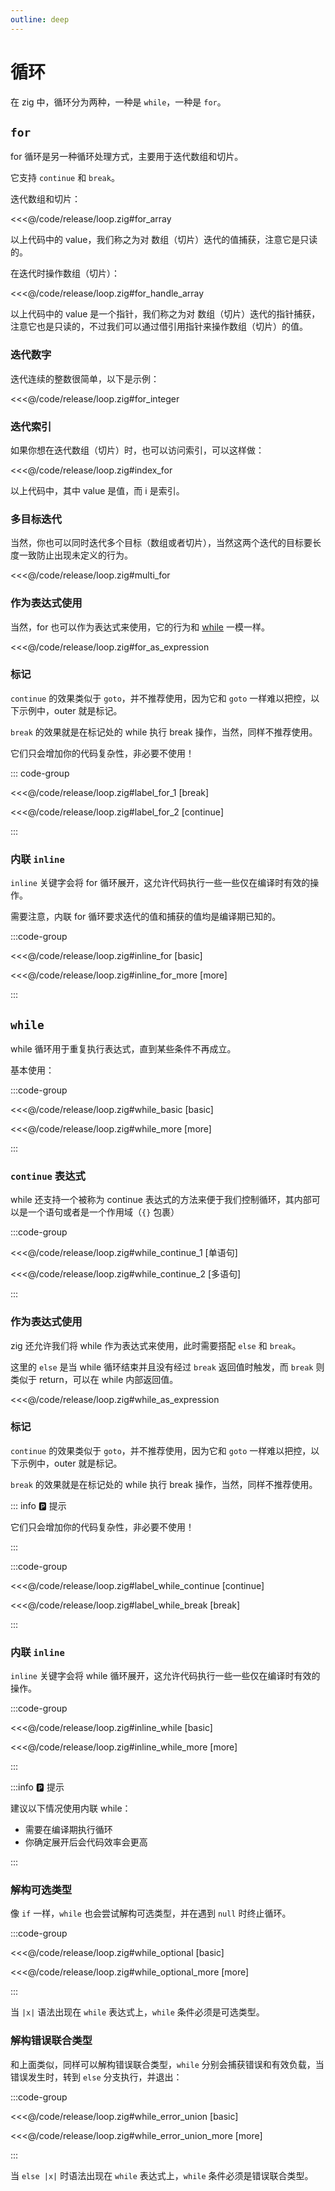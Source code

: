 ```yaml
---
outline: deep
---
```


# 循环

<!-- 讲解标签 blocks break -->

在 zig 中，循环分为两种，一种是 `while`，一种是 `for`。

## `for`

for 循环是另一种循环处理方式，主要用于迭代数组和切片。

它支持 `continue` 和 `break`。

迭代数组和切片：

<<<@/code/release/loop.zig#for_array

以上代码中的 value，我们称之为对 数组（切片）迭代的值捕获，注意它是只读的。

在迭代时操作数组（切片）：

<<<@/code/release/loop.zig#for_handle_array

以上代码中的 value 是一个指针，我们称之为对 数组（切片）迭代的指针捕获，注意它也是只读的，不过我们可以通过借引用指针来操作数组（切片）的值。

### 迭代数字

迭代连续的整数很简单，以下是示例：

<<<@/code/release/loop.zig#for_integer

### 迭代索引

如果你想在迭代数组（切片）时，也可以访问索引，可以这样做：

<<<@/code/release/loop.zig#index_for

以上代码中，其中 value 是值，而 i 是索引。

### 多目标迭代

当然，你也可以同时迭代多个目标（数组或者切片），当然这两个迭代的目标要长度一致防止出现未定义的行为。

<<<@/code/release/loop.zig#multi_for

### 作为表达式使用

当然，for 也可以作为表达式来使用，它的行为和 [while](#作为表达式使用) 一模一样。

<<<@/code/release/loop.zig#for_as_expression

### 标记

`continue` 的效果类似于 `goto`，并不推荐使用，因为它和 `goto` 一样难以把控，以下示例中，outer 就是标记。

`break` 的效果就是在标记处的 while 执行 break 操作，当然，同样不推荐使用。

它们只会增加你的代码复杂性，非必要不使用！

::: code-group

<<<@/code/release/loop.zig#label_for_1 [break]

<<<@/code/release/loop.zig#label_for_2 [continue]

:::

### 内联 `inline`

`inline` 关键字会将 for 循环展开，这允许代码执行一些一些仅在编译时有效的操作。

需要注意，内联 for 循环要求迭代的值和捕获的值均是编译期已知的。

:::code-group

<<<@/code/release/loop.zig#inline_for [basic]

<<<@/code/release/loop.zig#inline_for_more [more]

:::

## `while`

while 循环用于重复执行表达式，直到某些条件不再成立。

基本使用：

:::code-group

<<<@/code/release/loop.zig#while_basic [basic]

<<<@/code/release/loop.zig#while_more [more]

:::

### `continue` 表达式

while 还支持一个被称为 continue 表达式的方法来便于我们控制循环，其内部可以是一个语句或者是一个作用域（`{}` 包裹）

:::code-group

<<<@/code/release/loop.zig#while_continue_1 [单语句]

<<<@/code/release/loop.zig#while_continue_2 [多语句]

:::

### 作为表达式使用

zig 还允许我们将 while 作为表达式来使用，此时需要搭配 `else` 和 `break`。

这里的 `else` 是当 while 循环结束并且没有经过 `break` 返回值时触发，而 `break` 则类似于 return，可以在 while 内部返回值。

<<<@/code/release/loop.zig#while_as_expression

### 标记

`continue` 的效果类似于 `goto`，并不推荐使用，因为它和 `goto` 一样难以把控，以下示例中，outer 就是标记。

`break` 的效果就是在标记处的 while 执行 break 操作，当然，同样不推荐使用。

::: info 🅿️ 提示

它们只会增加你的代码复杂性，非必要不使用！

:::

:::code-group

<<<@/code/release/loop.zig#label_while_continue [continue]

<<<@/code/release/loop.zig#label_while_break [break]

:::

### 内联 `inline`

`inline` 关键字会将 while 循环展开，这允许代码执行一些一些仅在编译时有效的操作。

:::code-group

<<<@/code/release/loop.zig#inline_while [basic]

<<<@/code/release/loop.zig#inline_while_more [more]

:::

:::info 🅿️ 提示

建议以下情况使用内联 while：

- 需要在编译期执行循环
- 你确定展开后会代码效率会更高

:::

### 解构可选类型

像 `if` 一样，`while` 也会尝试解构可选类型，并在遇到 `null` 时终止循环。

:::code-group

<<<@/code/release/loop.zig#while_optional [basic]

<<<@/code/release/loop.zig#while_optional_more [more]

:::

当 `|x|` 语法出现在 `while` 表达式上，`while` 条件必须是可选类型。

### 解构错误联合类型

和上面类似，同样可以解构错误联合类型，`while` 分别会捕获错误和有效负载，当错误发生时，转到 `else` 分支执行，并退出：

:::code-group

<<<@/code/release/loop.zig#while_error_union [basic]

<<<@/code/release/loop.zig#while_error_union_more [more]

:::

当 `else |x|` 时语法出现在 `while` 表达式上，`while` 条件必须是错误联合类型。
